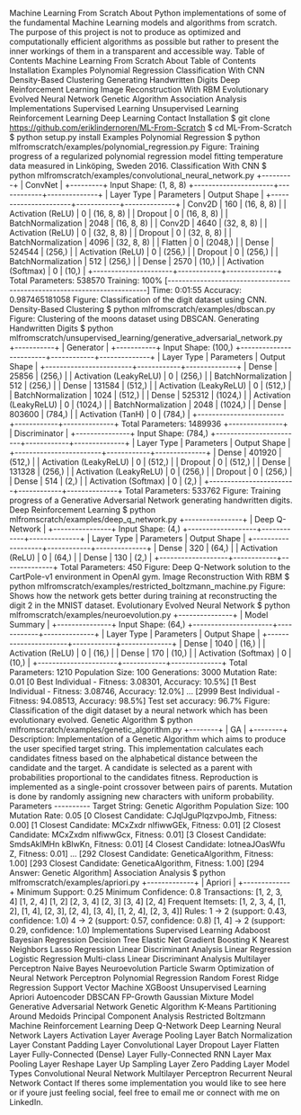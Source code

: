 Machine Learning From Scratch About Python implementations of some of the fundamental Machine Learning models and algorithms from scratch. The purpose of this project is not to produce as optimized and computationally efficient algorithms as possible but rather to present the inner workings of them in a transparent and accessible way. Table of Contents Machine Learning From Scratch About Table of Contents Installation Examples Polynomial Regression Classification With CNN Density-Based Clustering Generating Handwritten Digits Deep Reinforcement Learning Image Reconstruction With RBM Evolutionary Evolved Neural Network Genetic Algorithm Association Analysis Implementations Supervised Learning Unsupervised Learning Reinforcement Learning Deep Learning Contact Installation $ git clone https://github.com/eriklindernoren/ML-From-Scratch $ cd ML-From-Scratch $ python setup.py install Examples Polynomial Regression $ python mlfromscratch/examples/polynomial_regression.py Figure: Training progress of a regularized polynomial regression model fitting temperature data measured in Linköping, Sweden 2016. Classification With CNN $ python mlfromscratch/examples/convolutional_neural_network.py +---------+ | ConvNet | +---------+ Input Shape: (1, 8, 8) +----------------------+------------+--------------+ | Layer Type | Parameters | Output Shape | +----------------------+------------+--------------+ | Conv2D | 160 | (16, 8, 8) | | Activation (ReLU) | 0 | (16, 8, 8) | | Dropout | 0 | (16, 8, 8) | | BatchNormalization | 2048 | (16, 8, 8) | | Conv2D | 4640 | (32, 8, 8) | | Activation (ReLU) | 0 | (32, 8, 8) | | Dropout | 0 | (32, 8, 8) | | BatchNormalization | 4096 | (32, 8, 8) | | Flatten | 0 | (2048,) | | Dense | 524544 | (256,) | | Activation (ReLU) | 0 | (256,) | | Dropout | 0 | (256,) | | BatchNormalization | 512 | (256,) | | Dense | 2570 | (10,) | | Activation (Softmax) | 0 | (10,) | +----------------------+------------+--------------+ Total Parameters: 538570 Training: 100% [------------------------------------------------------------------------] Time: 0:01:55 Accuracy: 0.987465181058 Figure: Classification of the digit dataset using CNN. Density-Based Clustering $ python mlfromscratch/examples/dbscan.py Figure: Clustering of the moons dataset using DBSCAN. Generating Handwritten Digits $ python mlfromscratch/unsupervised_learning/generative_adversarial_network.py +-----------+ | Generator | +-----------+ Input Shape: (100,) +------------------------+------------+--------------+ | Layer Type | Parameters | Output Shape | +------------------------+------------+--------------+ | Dense | 25856 | (256,) | | Activation (LeakyReLU) | 0 | (256,) | | BatchNormalization | 512 | (256,) | | Dense | 131584 | (512,) | | Activation (LeakyReLU) | 0 | (512,) | | BatchNormalization | 1024 | (512,) | | Dense | 525312 | (1024,) | | Activation (LeakyReLU) | 0 | (1024,) | | BatchNormalization | 2048 | (1024,) | | Dense | 803600 | (784,) | | Activation (TanH) | 0 | (784,) | +------------------------+------------+--------------+ Total Parameters: 1489936 +---------------+ | Discriminator | +---------------+ Input Shape: (784,) +------------------------+------------+--------------+ | Layer Type | Parameters | Output Shape | +------------------------+------------+--------------+ | Dense | 401920 | (512,) | | Activation (LeakyReLU) | 0 | (512,) | | Dropout | 0 | (512,) | | Dense | 131328 | (256,) | | Activation (LeakyReLU) | 0 | (256,) | | Dropout | 0 | (256,) | | Dense | 514 | (2,) | | Activation (Softmax) | 0 | (2,) | +------------------------+------------+--------------+ Total Parameters: 533762 Figure: Training progress of a Generative Adversarial Network generating handwritten digits. Deep Reinforcement Learning $ python mlfromscratch/examples/deep_q_network.py +----------------+ | Deep Q-Network | +----------------+ Input Shape: (4,) +-------------------+------------+--------------+ | Layer Type | Parameters | Output Shape | +-------------------+------------+--------------+ | Dense | 320 | (64,) | | Activation (ReLU) | 0 | (64,) | | Dense | 130 | (2,) | +-------------------+------------+--------------+ Total Parameters: 450 Figure: Deep Q-Network solution to the CartPole-v1 environment in OpenAI gym. Image Reconstruction With RBM $ python mlfromscratch/examples/restricted_boltzmann_machine.py Figure: Shows how the network gets better during training at reconstructing the digit 2 in the MNIST dataset. Evolutionary Evolved Neural Network $ python mlfromscratch/examples/neuroevolution.py +---------------+ | Model Summary | +---------------+ Input Shape: (64,) +----------------------+------------+--------------+ | Layer Type | Parameters | Output Shape | +----------------------+------------+--------------+ | Dense | 1040 | (16,) | | Activation (ReLU) | 0 | (16,) | | Dense | 170 | (10,) | | Activation (Softmax) | 0 | (10,) | +----------------------+------------+--------------+ Total Parameters: 1210 Population Size: 100 Generations: 3000 Mutation Rate: 0.01 [0 Best Individual - Fitness: 3.08301, Accuracy: 10.5%] [1 Best Individual - Fitness: 3.08746, Accuracy: 12.0%] ... [2999 Best Individual - Fitness: 94.08513, Accuracy: 98.5%] Test set accuracy: 96.7% Figure: Classification of the digit dataset by a neural network which has been evolutionary evolved. Genetic Algorithm $ python mlfromscratch/examples/genetic_algorithm.py +--------+ | GA | +--------+ Description: Implementation of a Genetic Algorithm which aims to produce the user specified target string. This implementation calculates each candidates fitness based on the alphabetical distance between the candidate and the target. A candidate is selected as a parent with probabilities proportional to the candidates fitness. Reproduction is implemented as a single-point crossover between pairs of parents. Mutation is done by randomly assigning new characters with uniform probability. Parameters ---------- Target String: Genetic Algorithm Population Size: 100 Mutation Rate: 0.05 [0 Closest Candidate: CJqlJguPlqzvpoJmb, Fitness: 0.00] [1 Closest Candidate: MCxZxdr nlfiwwGEk, Fitness: 0.01] [2 Closest Candidate: MCxZxdm nlfiwwGcx, Fitness: 0.01] [3 Closest Candidate: SmdsAklMHn kBIwKn, Fitness: 0.01] [4 Closest Candidate: lotneaJOasWfu Z, Fitness: 0.01] ... [292 Closest Candidate: GeneticaAlgorithm, Fitness: 1.00] [293 Closest Candidate: GeneticaAlgorithm, Fitness: 1.00] [294 Answer: Genetic Algorithm] Association Analysis $ python mlfromscratch/examples/apriori.py +-------------+ | Apriori | +-------------+ Minimum Support: 0.25 Minimum Confidence: 0.8 Transactions: [1, 2, 3, 4] [1, 2, 4] [1, 2] [2, 3, 4] [2, 3] [3, 4] [2, 4] Frequent Itemsets: [1, 2, 3, 4, [1, 2], [1, 4], [2, 3], [2, 4], [3, 4], [1, 2, 4], [2, 3, 4]] Rules: 1 -> 2 (support: 0.43, confidence: 1.0) 4 -> 2 (support: 0.57, confidence: 0.8) [1, 4] -> 2 (support: 0.29, confidence: 1.0) Implementations Supervised Learning Adaboost Bayesian Regression Decision Tree Elastic Net Gradient Boosting K Nearest Neighbors Lasso Regression Linear Discriminant Analysis Linear Regression Logistic Regression Multi-class Linear Discriminant Analysis Multilayer Perceptron Naive Bayes Neuroevolution Particle Swarm Optimization of Neural Network Perceptron Polynomial Regression Random Forest Ridge Regression Support Vector Machine XGBoost Unsupervised Learning Apriori Autoencoder DBSCAN FP-Growth Gaussian Mixture Model Generative Adversarial Network Genetic Algorithm K-Means Partitioning Around Medoids Principal Component Analysis Restricted Boltzmann Machine Reinforcement Learning Deep Q-Network Deep Learning Neural Network Layers Activation Layer Average Pooling Layer Batch Normalization Layer Constant Padding Layer Convolutional Layer Dropout Layer Flatten Layer Fully-Connected (Dense) Layer Fully-Connected RNN Layer Max Pooling Layer Reshape Layer Up Sampling Layer Zero Padding Layer Model Types Convolutional Neural Network Multilayer Perceptron Recurrent Neural Network Contact If theres some implementation you would like to see here or if youre just feeling social, feel free to email me or connect with me on LinkedIn.